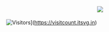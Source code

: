 <h1 align="center">
    <img src="https://readme-typing-svg.herokuapp.com/?font=Righteous&size=35&center=true&vCenter=true&width=1000&height=70&duration=4000&lines=Hi+There!+👋;+I'm+Ridwanullah+popularly+known+as+DanonymousCoder+!;" />

</h1>








  ![Visitors](https://visitcount.itsvg.in/api?id=dmystical-coder&icon=0&color=0)](https://visitcount.itsvg.in)
